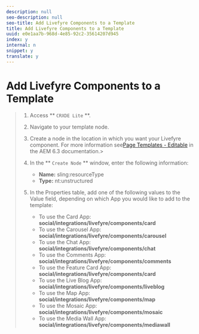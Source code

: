```yaml
---
description: null
seo-description: null
seo-title: Add Livefyre Components to a Template
title: Add Livefyre Components to a Template
uuid: e0e1aa7b-968d-4e85-92c2-35614207d945
index: y
internal: n
snippet: y
translate: y
---
```


# Add Livefyre Components to a Template


>1. Access ** `CRXDE Lite` **.
>1. Navigate to your template node.
>1. Create a node in the location in which you want your Livefyre component.
>   For more information see[Page Templates - Editable](https://docs.adobe.com/docs/en/aem/6-3/develop/templates/page-templates-editable.html) in the AEM 6.3 documentation.>
>1. In the ** `Create Node` ** window, enter the following information:
>    
>    * **Name:** sling:resourceType
>    * **Type:** nt:unstructured
>    
>1. In the Properties table, add one of the following values to the Value field, depending on which App you would like to add to the template:
>    
>    * To use the Card App: **social/integrations/livefyre/components/card**
>    * To use the Carousel App: **social/integrations/livefyre/components/carousel**
>    * To use the Chat App: **social/integrations/livefyre/components/chat**
>    * To use the Comments App: **social/integrations/livefyre/components/comments**
>    * To use the Feature Card App: **social/integrations/livefyre/components/card**
>    * To use the Live Blog App: **social/integrations/livefyre/components/liveblog**
>    * To use the Map App: **social/integrations/livefyre/components/map**
>    * To use the Mosaic App: **social/integrations/livefyre/components/mosaic**
>    * To use the Media Wall App: **social/integrations/livefyre/components/mediawall**
>    
